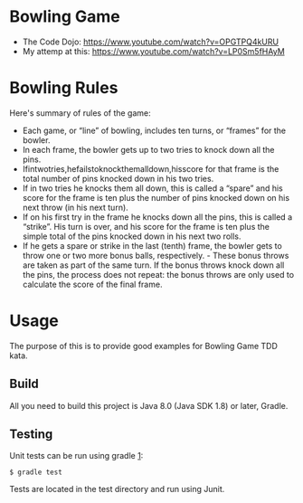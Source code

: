 # Bowling Game

* The Code Dojo: https://www.youtube.com/watch?v=OPGTPQ4kURU
* My attemp at this: https://www.youtube.com/watch?v=LP0Sm5fHAyM

# Bowling Rules

Here's summary of rules of the game: 
- Each game, or “line” of bowling, includes ten turns, or “frames” for the bowler.
- In each frame, the bowler gets up to two tries to knock down all the pins.
- Ifintwotries,hefailstoknockthemalldown,hisscore for that frame is the total number of pins knocked down in his two tries.
- If in two tries he knocks them all down, this is called a “spare” and his score for the frame is ten plus the number of pins knocked down on his next throw (in his next turn).
- If on his first try in the frame he knocks down all the pins, this is called a “strike”. His turn is over, and his score for the frame is ten plus the simple total of the pins knocked down in his next two rolls.
- If he gets a spare or strike in the last (tenth) frame, the bowler gets to throw one or two more bonus balls, respectively. - These bonus throws are taken as part of the same turn. If the bonus throws knock down all the pins, the process does not repeat: the bonus throws are only used to calculate the score of the final frame.

# Usage

The purpose of this is to provide good examples for Bowling Game TDD kata.

Build
-----

All you need to build this project is Java 8.0 (Java SDK 1.8) or later, Gradle.

Testing
-------

Unit tests can be run using gradle [1]:

    $ gradle test

[1]: http://gradle.org/

Tests are located in the test directory and run using Junit.
